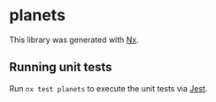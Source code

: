 # planets

This library was generated with [Nx](https://nx.dev).

## Running unit tests

Run `nx test planets` to execute the unit tests via [Jest](https://jestjs.io).
